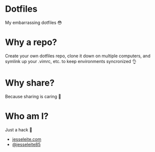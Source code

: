 # Dotfiles

My embarrassing dotfiles 😳

# Why a repo?

Create your own dotfiles repo, clone it down on multiple computers, and symlink up your .vimrc, etc. to keep environments syncronized 👌

# Why share?

Because sharing is caring 🌷

# Who am I?

Just a hack 🔨

- [jesseleite.com](https://jesseleite.com)
- [@jesseleite85](https://twitter.com/jesseleite85)
